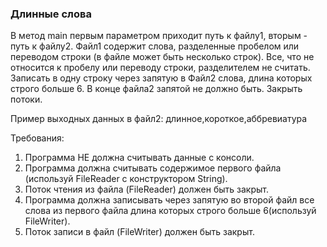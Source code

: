 
### Длинные слова

В метод main первым параметром приходит путь к файлу1, вторым - путь к файлу2.
Файл1 содержит слова, разделенные пробелом или переводом строки (в файле может быть несколько строк).
Все, что не относится к пробелу или переводу строки, разделителем не считать.
Записать в одну строку через запятую в Файл2 слова, длина которых строго больше 6.
В конце файла2 запятой не должно быть.
Закрыть потоки.

Пример выходных данных в файл2:
длинное,короткое,аббревиатура


Требования:
1.	Программа НЕ должна считывать данные с консоли.
2.	Программа должна считывать содержимое первого файла (используй FileReader c конструктором String).
3.	Поток чтения из файла (FileReader) должен быть закрыт.
4.	Программа должна записывать через запятую во второй файл все слова из первого файла длина которых строго больше 6(используй FileWriter).
5.	Поток записи в файл (FileWriter) должен быть закрыт.


